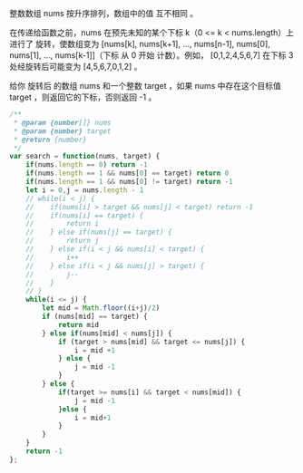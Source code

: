 整数数组 nums 按升序排列，数组中的值 互不相同 。

在传递给函数之前，nums 在预先未知的某个下标 k（0 <= k < nums.length）上进行了 旋转，使数组变为 [nums[k], nums[k+1], ..., nums[n-1], nums[0], nums[1], ..., nums[k-1]]（下标 从 0 开始 计数）。例如， [0,1,2,4,5,6,7] 在下标 3 处经旋转后可能变为 [4,5,6,7,0,1,2] 。

给你 旋转后 的数组 nums 和一个整数 target ，如果 nums 中存在这个目标值 target ，则返回它的下标，否则返回 -1 。

```js
/**
 * @param {number[]} nums
 * @param {number} target
 * @return {number}
 */
var search = function(nums, target) {
    if(nums.length == 0) return -1
    if(nums.length == 1 && nums[0] == target) return 0
    if(nums.length == 1 && nums[0] != target) return -1
    let i = 0,j = nums.length - 1
    // while(i < j) {
    //    if(nums[i] > target && nums[j] < target) return -1
    //    if(nums[i] == target) {
    //        return i
    //    } else if(nums[j] == target) {
    //        return j
    //    } else if(i < j && nums[i] < target) {
    //        i++
    //    } else if(i < j && nums[j] > target) {
    //        j--
    //    }
    // }
    while(i <= j) {
        let mid = Math.floor((i+j)/2)
        if (nums[mid] == target) {
            return mid
        } else if(nums[mid] < nums[j]) {
            if (target > nums[mid] && target <= nums[j]) {
                i = mid +1
            } else {
                j = mid -1
            }
        } else {
            if(target >= nums[i] && target < nums[mid]) {
                j = mid -1
            }else {
                i = mid+1
            }
        } 
    }
    return -1
};
```